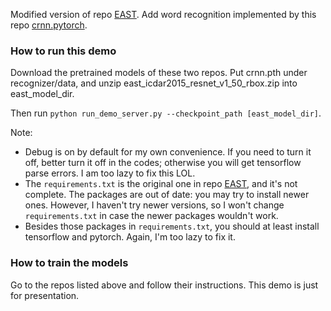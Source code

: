 Modified version of repo [EAST](https://github.com/argman/EAST). Add word recognition implemented by this repo [crnn.pytorch](https://github.com/meijieru/crnn.pytorch).

### How to run this demo

Download the pretrained models of these two repos. Put crnn.pth under recognizer/data, and unzip east\_icdar2015\_resnet\_v1\_50\_rbox.zip into east_model_dir.

Then run ```python run_demo_server.py --checkpoint_path [east_model_dir]```.

Note:
+ Debug is on by default for my own convenience. If you need to turn it off, better turn it off in the codes; otherwise you will get tensorflow parse errors. I am too lazy to fix this LOL.
+ The ```requirements.txt``` is the original one in repo [EAST](https://github.com/argman/EAST), and it's not complete. The packages are out of date: you may try to install newer ones. However, I haven't try newer versions, so I won't change ```requirements.txt``` in case the newer packages wouldn't work.
+ Besides those packages in ```requirements.txt```, you should at least install tensorflow and pytorch. Again, I'm too lazy to fix it.

### How to train the models

Go to the repos listed above and follow their instructions. This demo is just for presentation.
